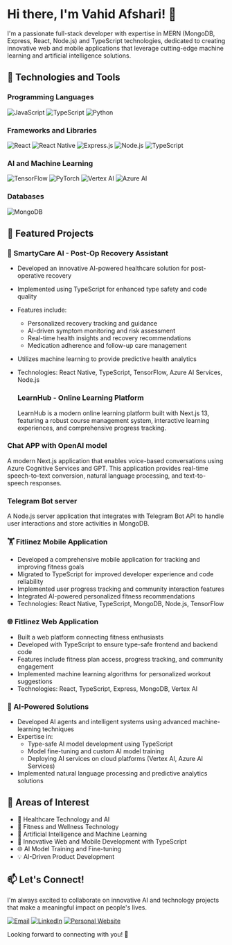 # Hi there, I'm Vahid Afshari! 👋

I'm a passionate full-stack developer with expertise in MERN (MongoDB, Express, React, Node.js) and TypeScript technologies, dedicated to creating innovative web and mobile applications that leverage cutting-edge machine learning and artificial intelligence solutions.

## 🚀 Technologies and Tools

### Programming Languages
![JavaScript](https://img.shields.io/badge/JavaScript-F7DF1E?style=for-the-badge&logo=javascript&logoColor=black)
![TypeScript](https://img.shields.io/badge/TypeScript-3178C6?style=for-the-badge&logo=typescript&logoColor=white)
![Python](https://img.shields.io/badge/Python-3776AB?style=for-the-badge&logo=python&logoColor=white)

### Frameworks and Libraries
![React](https://img.shields.io/badge/React-61DAFB?style=for-the-badge&logo=react&logoColor=black)
![React Native](https://img.shields.io/badge/React_Native-61DAFB?style=for-the-badge&logo=react&logoColor=black)
![Express.js](https://img.shields.io/badge/Express.js-000000?style=for-the-badge&logo=express&logoColor=white)
![Node.js](https://img.shields.io/badge/Node.js-43853D?style=for-the-badge&logo=node.js&logoColor=white)
![TypeScript](https://img.shields.io/badge/TypeScript-3178C6?style=for-the-badge&logo=typescript&logoColor=white)

### AI and Machine Learning
![TensorFlow](https://img.shields.io/badge/TensorFlow-FF6F00?style=for-the-badge&logo=tensorflow&logoColor=white)
![PyTorch](https://img.shields.io/badge/PyTorch-EE4C2C?style=for-the-badge&logo=pytorch&logoColor=white)
![Vertex AI](https://img.shields.io/badge/Vertex_AI-4285F4?style=for-the-badge&logo=google-cloud&logoColor=white)
![Azure AI](https://img.shields.io/badge/Azure_AI-0089D6?style=for-the-badge&logo=microsoft-azure&logoColor=white)

### Databases
![MongoDB](https://img.shields.io/badge/MongoDB-4EA94B?style=for-the-badge&logo=mongodb&logoColor=white)

## 💼 Featured Projects

### 🏥 SmartyCare AI - Post-Op Recovery Assistant
- Developed an innovative AI-powered healthcare solution for post-operative recovery
- Implemented using TypeScript for enhanced type safety and code quality
- Features include:
  - Personalized recovery tracking and guidance
  - AI-driven symptom monitoring and risk assessment
  - Real-time health insights and recovery recommendations
  - Medication adherence and follow-up care management
- Utilizes machine learning to provide predictive health analytics
- Technologies: React Native, TypeScript, TensorFlow, Azure AI Services, Node.js

  ### LearnHub - Online Learning Platform
  LearnHub is a modern online learning platform built with Next.js 13, featuring a robust course management system, interactive learning experiences, and comprehensive progress tracking.

### Chat APP with OpenAI model
A modern Next.js application that enables voice-based conversations using Azure Cognitive Services and GPT. This application provides real-time speech-to-text conversion, natural language processing, and text-to-speech responses.


### Telegram Bot server 

A Node.js server application that integrates with Telegram Bot API to handle user interactions and store activities in MongoDB.



### 🏋️ Fitlinez Mobile Application
- Developed a comprehensive mobile application for tracking and improving fitness goals
- Migrated to TypeScript for improved developer experience and code reliability
- Implemented user progress tracking and community interaction features
- Integrated AI-powered personalized fitness recommendations
- Technologies: React Native, TypeScript, MongoDB, Node.js, TensorFlow

### 🌐 Fitlinez Web Application
- Built a web platform connecting fitness enthusiasts
- Developed with TypeScript to ensure type-safe frontend and backend code
- Features include fitness plan access, progress tracking, and community engagement
- Implemented machine learning algorithms for personalized workout suggestions
- Technologies: React, TypeScript, Express, MongoDB, Vertex AI

### 🤖 AI-Powered Solutions
- Developed AI agents and intelligent systems using advanced machine-learning techniques
- Expertise in:
  - Type-safe AI model development using TypeScript
  - Model fine-tuning and custom AI model training
  - Deploying AI services on cloud platforms (Vertex AI, Azure AI Services)
- Implemented natural language processing and predictive analytics solutions

## 🌱 Areas of Interest
- 🏥 Healthcare Technology and AI
- 💪 Fitness and Wellness Technology
- 🤖 Artificial Intelligence and Machine Learning
- 🚀 Innovative Web and Mobile Development with TypeScript
- 🌐 AI Model Training and Fine-tuning
- 💡 AI-Driven Product Development

## 📫 Let's Connect!

I'm always excited to collaborate on innovative AI and technology projects that make a meaningful impact on people's lives.

[![Email](https://img.shields.io/badge/Email-D14836?style=for-the-badge&logo=gmail&logoColor=white)](mailto:info@vahidafshari.com)
[![LinkedIn](https://img.shields.io/badge/LinkedIn-0077B5?style=for-the-badge&logo=linkedin&logoColor=white)](https://www.linkedin.com/in/vahidafshari/)
[![Personal Website](https://img.shields.io/badge/Website-000000?style=for-the-badge&logo=About.me&logoColor=white)](https://vahidafshari.com)

Looking forward to connecting with you! 🌟
